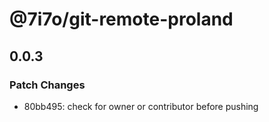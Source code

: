 # @7i7o/git-remote-proland

## 0.0.3

### Patch Changes

-   80bb495: check for owner or contributor before pushing
